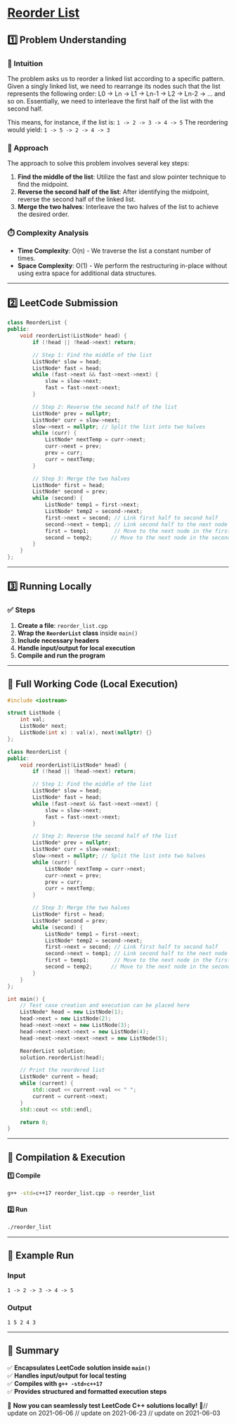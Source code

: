 # **[Reorder List](https://leetcode.com/problems/reorder-list/description/)**  

## **1️⃣ Problem Understanding**  
### **📌 Intuition**  
The problem asks us to reorder a linked list according to a specific pattern. Given a singly linked list, we need to rearrange its nodes such that the list represents the following order: L0 → Ln → L1 → Ln-1 → L2 → Ln-2 → ... and so on. Essentially, we need to interleave the first half of the list with the second half. 

This means, for instance, if the list is: 
`1 -> 2 -> 3 -> 4 -> 5`
The reordering would yield:
`1 -> 5 -> 2 -> 4 -> 3`

### **🚀 Approach**  
The approach to solve this problem involves several key steps:
1. **Find the middle of the list**: Utilize the fast and slow pointer technique to find the midpoint.
2. **Reverse the second half of the list**: After identifying the midpoint, reverse the second half of the linked list.
3. **Merge the two halves**: Interleave the two halves of the list to achieve the desired order.

### **⏱️ Complexity Analysis**  
- **Time Complexity**: O(n) - We traverse the list a constant number of times.
- **Space Complexity**: O(1) - We perform the restructuring in-place without using extra space for additional data structures.

---  

## **2️⃣ LeetCode Submission**  
```cpp
class ReorderList {
public:
    void reorderList(ListNode* head) {
        if (!head || !head->next) return;

        // Step 1: Find the middle of the list
        ListNode* slow = head;
        ListNode* fast = head;
        while (fast->next && fast->next->next) {
            slow = slow->next;
            fast = fast->next->next;
        }

        // Step 2: Reverse the second half of the list
        ListNode* prev = nullptr;
        ListNode* curr = slow->next;
        slow->next = nullptr; // Split the list into two halves
        while (curr) {
            ListNode* nextTemp = curr->next;
            curr->next = prev;
            prev = curr;
            curr = nextTemp;
        }

        // Step 3: Merge the two halves
        ListNode* first = head;
        ListNode* second = prev;
        while (second) {
            ListNode* temp1 = first->next;
            ListNode* temp2 = second->next;
            first->next = second; // Link first half to second half
            second->next = temp1; // Link second half to the next node of first half
            first = temp1;        // Move to the next node in the first half
            second = temp2;      // Move to the next node in the second half
        }
    }
};
```  

---  

## **3️⃣ Running Locally**  
### **✅ Steps**  
1. **Create a file**: `reorder_list.cpp`  
2. **Wrap the `ReorderList` class** inside `main()`  
3. **Include necessary headers**  
4. **Handle input/output for local execution**  
5. **Compile and run the program**  

---  

## **📝 Full Working Code (Local Execution)**  
```cpp
#include <iostream>

struct ListNode {
    int val;
    ListNode* next;
    ListNode(int x) : val(x), next(nullptr) {}
};

class ReorderList {
public:
    void reorderList(ListNode* head) {
        if (!head || !head->next) return;

        // Step 1: Find the middle of the list
        ListNode* slow = head;
        ListNode* fast = head;
        while (fast->next && fast->next->next) {
            slow = slow->next;
            fast = fast->next->next;
        }

        // Step 2: Reverse the second half of the list
        ListNode* prev = nullptr;
        ListNode* curr = slow->next;
        slow->next = nullptr; // Split the list into two halves
        while (curr) {
            ListNode* nextTemp = curr->next;
            curr->next = prev;
            prev = curr;
            curr = nextTemp;
        }

        // Step 3: Merge the two halves
        ListNode* first = head;
        ListNode* second = prev;
        while (second) {
            ListNode* temp1 = first->next;
            ListNode* temp2 = second->next;
            first->next = second; // Link first half to second half
            second->next = temp1; // Link second half to the next node of first half
            first = temp1;        // Move to the next node in the first half
            second = temp2;      // Move to the next node in the second half
        }
    }
};

int main() {
    // Test case creation and execution can be placed here
    ListNode* head = new ListNode(1);
    head->next = new ListNode(2);
    head->next->next = new ListNode(3);
    head->next->next->next = new ListNode(4);
    head->next->next->next->next = new ListNode(5);

    ReorderList solution;
    solution.reorderList(head);

    // Print the reordered list
    ListNode* current = head;
    while (current) {
        std::cout << current->val << " ";
        current = current->next;
    }
    std::cout << std::endl;

    return 0;
}
```  

---  

## **🔧 Compilation & Execution**  
#### **1️⃣ Compile**  
```bash
g++ -std=c++17 reorder_list.cpp -o reorder_list
```  

#### **2️⃣ Run**  
```bash
./reorder_list
```  

---  

## **🎯 Example Run**  
### **Input**  
```
1 -> 2 -> 3 -> 4 -> 5
```  
### **Output**  
```
1 5 2 4 3 
```  

---  

## **📌 Summary**  
✅ **Encapsulates LeetCode solution inside `main()`**  
✅ **Handles input/output for local testing**  
✅ **Compiles with `g++ -std=c++17`**  
✅ **Provides structured and formatted execution steps**  

🚀 **Now you can seamlessly test LeetCode C++ solutions locally!** 🚀// update on 2021-06-06
// update on 2021-06-23
// update on 2021-06-03
